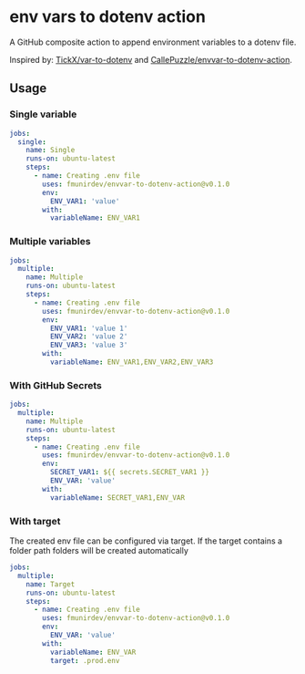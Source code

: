 # env vars to dotenv action

A GitHub composite action to append environment variables to a dotenv file.

Inspired by: [TickX/var-to-dotenv](https://github.com/TickX/var-to-dotenv) and [CallePuzzle/envvar-to-dotenv-action](https://github.com/CallePuzzle/envvar-to-dotenv-action).

## Usage

### Single variable

```yaml
jobs:
  single:
    name: Single
    runs-on: ubuntu-latest
    steps:
      - name: Creating .env file
        uses: fmunirdev/envvar-to-dotenv-action@v0.1.0
        env:
          ENV_VAR1: 'value'
        with:
          variableName: ENV_VAR1
```

### Multiple variables

```yaml
jobs:
  multiple:
    name: Multiple
    runs-on: ubuntu-latest
    steps:
      - name: Creating .env file
        uses: fmunirdev/envvar-to-dotenv-action@v0.1.0
        env:
          ENV_VAR1: 'value 1'
          ENV_VAR2: 'value 2'
          ENV_VAR3: 'value 3'
        with:
          variableName: ENV_VAR1,ENV_VAR2,ENV_VAR3
```

### With GitHub Secrets

```yaml
jobs:
  multiple:
    name: Multiple
    runs-on: ubuntu-latest
    steps:
      - name: Creating .env file
        uses: fmunirdev/envvar-to-dotenv-action@v0.1.0
        env:
          SECRET_VAR1: ${{ secrets.SECRET_VAR1 }}
          ENV_VAR: 'value'
        with:
          variableName: SECRET_VAR1,ENV_VAR
```

### With target

The created env file can be configured via target. 
If the target contains a folder path folders will be created automatically

```yaml
jobs:
  multiple:
    name: Target
    runs-on: ubuntu-latest
    steps:
      - name: Creating .env file
        uses: fmunirdev/envvar-to-dotenv-action@v0.1.0
        env:
          ENV_VAR: 'value'
        with:
          variableName: ENV_VAR
          target: .prod.env   
```
